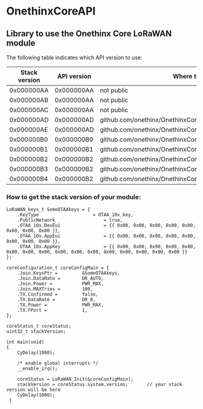 # OnethinxCoreAPI

## Library to use the Onethinx Core LoRaWAN module

The following table indicates which API version to use:

| Stack version | API version | Where to find                                              |
|---------------|-------------|------------------------------------------------------------|
| 0x000000AA    | 0x000000AA  | not public                                                 |
| 0x000000AB    | 0x000000AA  | not public                                                 |
| 0x000000AC    | 0x000000AA  | not public                                                 |
| 0x000000AD    | 0x000000AD  | github.com/onethinx/OnethinxCoreAPI/tree/master/0x000000AD |
| 0x000000AE    | 0x000000AD  | github.com/onethinx/OnethinxCoreAPI/tree/master/0x000000AD |
| 0x000000B0    | 0x000000B0  | github.com/onethinx/OnethinxCoreAPI/tree/master/0x000000B0 |
| 0x000000B1    | 0x000000B1  | github.com/onethinx/OnethinxCoreAPI/tree/master/0x000000B1 |
| 0x000000B2    | 0x000000B2  | github.com/onethinx/OnethinxCoreAPI/tree/master/0x000000B2 |
| 0x000000B3    | 0x000000B2  | github.com/onethinx/OnethinxCoreAPI/tree/master/0x000000B2 |
| 0x000000B4    | 0x000000B2  | github.com/onethinx/OnethinxCoreAPI/tree/master/0x000000B2 |


### How to get the stack version of your module:

```
LoRaWAN_keys_t SomeOTAAkeys = {
	.KeyType					= OTAA_10x_key,
	.PublicNetwork					= true,
	.OTAA_10x.DevEui				= {{ 0x00, 0x00, 0x00, 0x00, 0x00, 0x00, 0x00, 0x00 }},
	.OTAA_10x.AppEui				= {{ 0x00, 0x00, 0x00, 0x00, 0x00, 0x00, 0x00, 0x00 }},
	.OTAA_10x.AppKey				= {{ 0x00, 0x00, 0x00, 0x00, 0x00, 0x00, 0x00, 0x00, 0x00, 0x00, 0x00, 0x00, 0x00, 0x00, 0x00, 0x00 }}
};

coreConfiguration_t	coreConfigMain = {
	.Join.KeysPtr = 		&SomeOTAAkeys,
	.Join.DataRate =		DR_AUTO,
	.Join.Power =			PWR_MAX,
	.Join.MAXTries = 		100,
	.TX.Confirmed = 		false,
	.TX.DataRate = 			DR_0,
	.TX.Power = 			PWR_MAX,
	.TX.FPort = 			1,
};

coreStatus_t coreStatus;
uint32_t stackVersion;

int main(void)
{
	CyDelay(1000);
  
	/* enable global interrupts */
	__enable_irq();
	
	coreStatus = LoRaWAN_Init(&coreConfigMain);
	stackVersion = coreStatus.system.version;       // your stack version will be here
	CyDelay(1000);
 }
  ```
  

